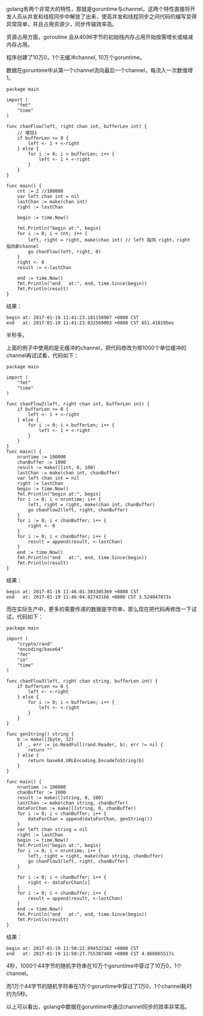 golang有两个非常大的特性，那就是goruntime与channel，这两个特性直接将开发人员从并发和线程同步中解放了出来，使高并发和线程同步之间代码的编写变得异常简单，并且占用资源少，同步传输效率高。

资源占用方面，goroutine 会从4096字节的初始栈内存占用开始按需增长或缩减内存占用。

程序创建了10万0，1个无缓冲channel, 10万个goruntime。

数据在goruntime中从第一个channel流向最后一个channel，每流入一次数值增1。
```
package main

import (
	"fmt"
	"time"
)

func chanFlow(left, right chan int, bufferLen int) {
	// 增加1
	if bufferLen <= 0 {
		left <- 1 + <-right
	} else {
		for i := 0; i < bufferLen; i++ {
			left <- 1 + <-right
		}
	}
}

func main() {
	cnt := 2 //100000
	var left chan int = nil
	lastChan := make(chan int)
	right := lastChan

	begin := time.Now()

	fmt.Println("begin at:", begin)
	for i := 0; i < cnt; i++ {
		left, right = right, make(chan int) // left 指向 right，right 指向新channel
		go chanFlow(left, right, 0)
	}
	right <- 0
	result := <-lastChan

	end := time.Now()
	fmt.Println("end   at:", end, time.Since(begin))
	fmt.Println(result)
}
```
结果：
```
begin at: 2017-01-19 11:41:23.181150907 +0800 CST
end   at: 2017-01-19 11:41:23.832569003 +0800 CST 651.418195ms
```
半秒多。

上面的例子中使用的是无缓冲的channel，把代码修改为带1000个单位缓冲的channel再试试看，代码如下：
```
package main

import (
	"fmt"
	"time"
)

func chanFlow2(left, right chan int, bufferLen int) {
	if bufferLen <= 0 {
		left <- 1 + <-right
	} else {
		for i := 0; i < bufferLen; i++ {
			left <- 1 + <-right
		}
	}
}
func main() {
	nruntime := 100000
	chanBuffer := 1000
	result := make([]int, 0, 100)
	lastChan := make(chan int, chanBuffer)
	var left chan int = nil
	right := lastChan
	begin := time.Now()
	fmt.Println("begin at:", begin)
	for i := 0; i < nruntime; i++ {
		left, right = right, make(chan int, chanBuffer)
		go chanFlow2(left, right, chanBuffer)
	}
	for i := 0; i < chanBuffer; i++ {
		right <- 0
	}
	for i := 0; i < chanBuffer; i++ {
		result = append(result, <-lastChan)
	}
	end := time.Now()
	fmt.Println("end   at:", end, time.Since(begin))
	fmt.Println(result)
}

```
结果：
```
begin at: 2017-01-19 11:46:01.303385369 +0800 CST
end   at: 2017-01-19 11:46:04.82743168 +0800 CST 3.524047873s
```
而在实际生产中，更多的需要传递的数据是字符串，那么现在把代码再修改一下试试，代码如下：
```
package main

import (
	"crypto/rand"
	"encoding/base64"
	"fmt"
	"io"
	"time"
)

func chanFlow3(left, right chan string, bufferLen int) {
	if bufferLen <= 0 {
		left <- <-right
	} else {
		for i := 0; i < bufferLen; i++ {
			left <- <-right
		}
	}
}

func genString() string {
	b := make([]byte, 32)
	if _, err := io.ReadFull(rand.Reader, b); err != nil {
		return ""
	} else {
		return base64.URLEncoding.EncodeToString(b)
	}
}

func main() {
	nruntime := 100000
	chanBuffer := 1000
	result := make([]string, 0, 100)
	lastChan := make(chan string, chanBuffer)
	dataForChan := make([]string, 0, chanBuffer)
	for i := 0; i < chanBuffer; i++ {
		dataForChan = append(dataForChan, genString())
	}
	var left chan string = nil
	right := lastChan
	begin := time.Now()
	fmt.Println("begin at:", begin)
	for i := 0; i < nruntime; i++ {
		left, right = right, make(chan string, chanBuffer)
		go chanFlow3(left, right, chanBuffer)
	}

	for i := 0; i < chanBuffer; i++ {
		right <- dataForChan[i]
	}
	for i := 0; i < chanBuffer; i++ {
		result = append(result, <-lastChan)
	}
	end := time.Now()
	fmt.Println("end   at:", end, time.Since(begin))
	fmt.Println(result)
}

```
结果：
```
begin at: 2017-01-19 11:50:22.894522162 +0800 CST
end   at: 2017-01-19 11:50:27.755387488 +0800 CST 4.860865517s
```
4秒，1000个44字节的随机字符串在10万个goruntime中穿过了10万0，1个channel。

而1万个44字节的随机字符串在1万个goruntime中穿过了1万0，1个channel耗时约为5秒。

以上可以看出，golang中数据在goruntime中通过channel同步的效率非常高。
